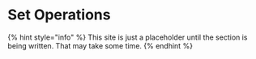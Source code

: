 # Set Operations

{% hint style="info" %}
This site is just a placeholder until the section is being written. That may take some time.
{% endhint %}
